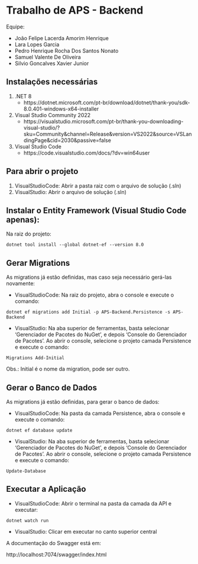 # Trabalho de APS - Backend

Equipe: 
<ul>
  <li>João Felipe Lacerda Amorim Henrique</li>
  <li>Lara Lopes Garcia</li>
  <li>Pedro Henrique Rocha Dos Santos Nonato</li>
  <li>Samuel Valente De Oliveira</li>
  <li>Silvio Goncalves Xavier Junior</li>
</ul>

## Instalações necessárias

<ol>
  <li>.NET 8
    <ul>
      <li>https://dotnet.microsoft.com/pt-br/download/dotnet/thank-you/sdk-8.0.401-windows-x64-installer</li>
    </ul>
  </li>
  <li>Visual Studio Community 2022
    <ul>
      <li>https://visualstudio.microsoft.com/pt-br/thank-you-downloading-visual-studio/?sku=Community&channel=Release&version=VS2022&source=VSLandingPage&cid=2030&passive=false</li>
    </ul>
  </li>
  <li>Visual Studio Code
    <ul>
      <li>https://code.visualstudio.com/docs/?dv=win64user</li>
    </ul>
  </li>
</ol>


## Para abrir o projeto

<ol>
  <li>VisualStudioCode: Abrir a pasta raiz com o arquivo de solução (.sln)</li>
  <li>VisualStudio: Abrir o arquivo de solução (.sln)</li>
</ol>

## Instalar o Entity Framework (Visual Studio Code apenas):

Na raiz do projeto:

```
dotnet tool install --global dotnet-ef --version 8.0
```

## Gerar Migrations

As migrations já estão definidas, mas caso seja necessário gerá-las novamente:
<ul>
  <li>VisualStudioCode: Na raiz do projeto, abra o console e execute o comando:</li>
</ul>

```
dotnet ef migrations add Initial -p APS-Backend.Persistence -s APS-Backend
```

<ul>
  <li>VisualStudio: Na aba superior de ferramentas, basta selecionar ‘Gerenciador de Pacotes do NuGet’, e depois ‘Console do Gerenciador de Pacotes’. Ao abrir o console,  selecione o projeto camada Persistence e execute o comando:</li>
</ul>

```
Migrations Add-Initial
```

Obs.: Initial é o nome da migration, pode ser outro.

## Gerar o Banco de Dados

As migrations já estão definidas, para gerar o banco de dados:

<ul>
  <li>VisualStudioCode: Na pasta da camada Persistence, abra o console e execute o comando:</li>
</ul>

```
dotnet ef database update
```

<ul>
  <li>VisualStudio: Na aba superior de ferramentas, basta selecionar ‘Gerenciador de Pacotes do NuGet’, e depois ‘Console do Gerenciador de Pacotes’. Ao abrir o console,  selecione o projeto camada Persistence e execute o comando: </li>
</ul>

```
Update-Database
```


## Executar a Aplicação

<ul>
  <li>VisualStudioCode: Abrir o terminal na pasta da camada da API e executar:</li>
</ul>

```
dotnet watch run
```

<ul>
  <li>VisualStudio: Clicar em executar no canto superior central</li>
</ul>


A documentação do Swagger está em:

http://localhost:7074/swagger/index.html
